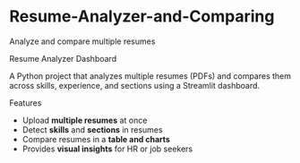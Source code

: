 # Resume-Analyzer-and-Comparing
Analyze and compare multiple resumes

 Resume Analyzer Dashboard

A Python project that analyzes multiple resumes (PDFs) and compares them across skills, experience, and sections using a Streamlit dashboard.

Features

- Upload **multiple resumes** at once
- Detect **skills** and **sections** in resumes
- Compare resumes in a **table and charts**
- Provides **visual insights** for HR or job seekers




